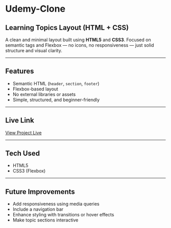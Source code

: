 # Udemy-Clone

## Learning Topics Layout (HTML + CSS)

A clean and minimal layout built using **HTML5** and **CSS3**. Focused on semantic tags and Flexbox — no icons, no responsiveness — just solid structure and visual clarity.

---

## Features

- Semantic HTML (`header`, `section`, `footer`)  
- Flexbox-based layout  
- No external libraries or assets  
- Simple, structured, and beginner-friendly  

---

## Live Link

[View Project Live]( https://nishalakshmanan2007.github.io/Udemy-Clone/)

---

## Tech Used

- HTML5  
- CSS3 (Flexbox)

---

## Future Improvements

- Add responsiveness using media queries  
- Include a navigation bar  
- Enhance styling with transitions or hover effects  
- Make topic sections interactive  

